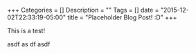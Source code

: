 +++
Categories = []
Description = ""
Tags = []
date = "2015-12-02T22:33:19-05:00"
title = "Placeholder Blog Post! :D"
+++

This is a test!

asdf
as
df
asdf
